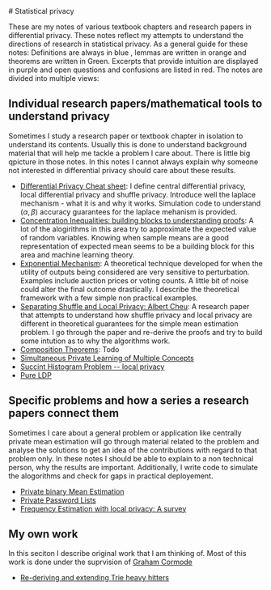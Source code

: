 <div class=container>
# Statistical privacy

These are my notes of various textbook chapters and research papers in
differential privacy. These notes reflect my attempts to understand
the directions of research in statistical privacy. As a general guide
for these notes: Definitions are always in blue , lemmas are written
in orange and theorems are written in Green. Excerpts that provide
intuition are displayed in purple and open questions and confusions
are listed in red. The notes are divided into multiple views:

## Individual research papers/mathematical tools to understand privacy

Sometimes I study a research paper or textbook chapter in isolation to
understand its contents. Usually this is done to understand background
material that will help me tackle a problem I care about. There is
little big qpicture in those notes. In this notes I cannot always
explain why someone not interested in differential privacy should care
about these results.

* [Differential Privacy Cheat sheet](Definitions/): I define central
  differential privacy, local differential privacy and shuffle
  privacy. Introduce well the laplace mechanism - what it is and why
  it works. Simulation code to understand $(\alpha, \beta)$ accuracy
  guarantees for the laplace mehanism is provided.
* [Concentration Inequalities: building blocks to understanding
  proofs](ConcentrationInequalities/): A lot of the alogirithms in
  this area try to approximate the expected value of random
  variables. Knowing when sample means are a good representation of
  expected mean seems to be a building block for this area and machine
  learning theory.
* [Exponential Mechanism](ExponentialMechanism/): A theoretical
  technique developed for when the utility of outputs being considered
  are very sensitive to perturbation. Examples include auction prices
  or voting counts. A little bit of noise could alter the final
  outcome drastically. I describe the theoretical framework with a few
  simple non practical examples.
* [Separating Shuffle and Local Privacy: Albert
  Cheu](ShufflePrivacy/index.html): A research paper that attempts to
  understand how shuffle privacy and local privacy are different in
  theoretical guarantees for the simple mean estimation problem. I go
  through the paper and re-derive the proofs and try to build some
  intution as to why the algorithms work.
* [Composition Theorems](): Todo 
* [Simultaneous Private Learning of Multiple Concepts](LearningMultiConcepts/)
* [Succint Histogram Problem -- local privacy](SuccintHist-Bassily/index.html)
* [Pure LDP](https://www.usenix.org/system/files/conference/usenixsecurity17/sec17-wang-tianhao.pdf)

## Specific problems and how a series a research papers connect them

Sometimes I care about a general problem or application like centrally
private mean estimation will go through material related to the
problem and analyse the solutions to get an idea of the contributions
with regard to that problem only. In these notes I should be able to
explain to a non technical person, why the results are
important. Additionally, I write code to simulate the alogorithms and
check for gaps in practical deployement.

* [Private binary Mean Estimation]()
* [Private Password Lists]()
* [Frequency Estimation with  local privacy: A survey](FrequencyEstimationSurvey/index.html)

## My own work

In this seciton I describe original work that I am thinking of. Most
of this work is done under the suprvision of [Graham
Cormode](https://warwick.ac.uk/fac/sci/dcs/people/graham_cormode/)

* [Re-deriving and extending Trie heavy hitters]()

<div class=container>
